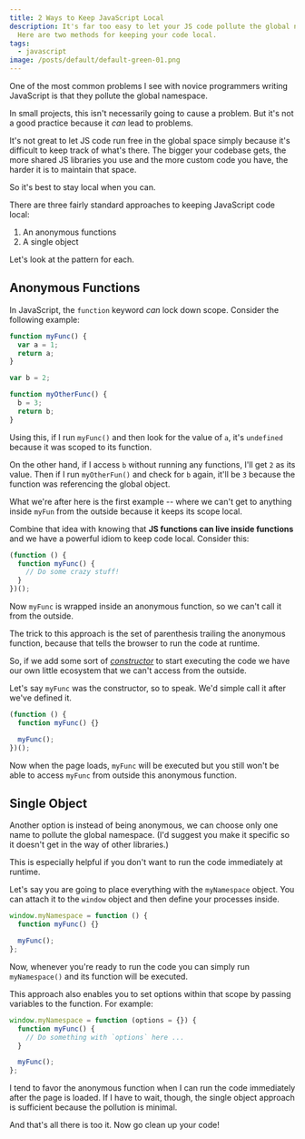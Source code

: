 ```yaml
---
title: 2 Ways to Keep JavaScript Local
description: It's far too easy to let your JS code pollute the global namespace.
  Here are two methods for keeping your code local.
tags:
  - javascript
image: /posts/default/default-green-01.png
---
```


One of the most common problems I see with novice programmers writing JavaScript is that they pollute the global namespace.

In small projects, this isn't necessarily going to cause a problem. But it's not a good practice because it _can_ lead to problems.

It's not great to let JS code run free in the global space simply because it's difficult to keep track of what's there. The bigger your codebase gets, the more shared JS libraries you use and the more custom code you have, the harder it is to maintain that space.

So it's best to stay local when you can.

There are three fairly standard approaches to keeping JavaScript code local:

1. An anonymous functions
2. A single object

Let's look at the pattern for each.

## Anonymous Functions

In JavaScript, the `function` keyword _can_ lock down scope. Consider the following example:

```js
function myFunc() {
  var a = 1;
  return a;
}

var b = 2;

function myOtherFunc() {
  b = 3;
  return b;
}
```

Using this, if I run `myFunc()` and then look for the value of `a`, it's `undefined` because it was scoped to its function.

On the other hand, if I access `b` without running any functions, I'll get `2` as its value. Then if I run `myOtherFun()` and check for `b` again, it'll be `3` because the function was referencing the global object.

What we're after here is the first example -- where we can't get to anything inside `myFun` from the outside because it keeps its scope local.

Combine that idea with knowing that **JS functions can live inside functions** and we have a powerful idiom to keep code local. Consider this:

```js
(function () {
  function myFunc() {
    // Do some crazy stuff!
  }
})();
```

Now `myFunc` is wrapped inside an anonymous function, so we can't call it from the outside.

The trick to this approach is the set of parenthesis trailing the anonymous function, because that tells the browser to run the code at runtime.

So, if we add some sort of [_constructor_](<https://en.wikipedia.org/wiki/Constructor_(object-oriented_programming)>) to start executing the code we have our own little ecosystem that we can't access from the outside.

Let's say `myFunc` was the constructor, so to speak. We'd simple call it after we've defined it.

```js
(function () {
  function myFunc() {}

  myFunc();
})();
```

Now when the page loads, `myFunc` will be executed but you still won't be able to access `myFunc` from outside this anonymous function.

## Single Object

Another option is instead of being anonymous, we can choose only one name to pollute the global namespace. (I'd suggest you make it specific so it doesn't get in the way of other libraries.)

This is especially helpful if you don't want to run the code immediately at runtime.

Let's say you are going to place everything with the `myNamespace` object. You can attach it to the `window` object and then define your processes inside.

```js
window.myNamespace = function () {
  function myFunc() {}

  myFunc();
};
```

Now, whenever you're ready to run the code you can simply run `myNamespace()` and its function will be executed.

This approach also enables you to set options within that scope by passing variables to the function. For example:

```js
window.myNamespace = function (options = {}) {
  function myFunc() {
    // Do something with `options` here ...
  }

  myFunc();
};
```

I tend to favor the anonymous function when I can run the code immediately after the page is loaded. If I have to wait, though, the single object approach is sufficient because the pollution is minimal.

And that's all there is too it. Now go clean up your code!
